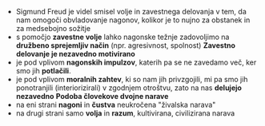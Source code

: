 - Sigmund Freud je videl smisel volje in zavestnega delovanja v tem, da nam omogoči obvladovanje nagonov, kolikor je to nujno za obstanek in za medsebojno sožitje
- s pomočjo **zavestne volje** lahko nagonske težnje zadovoljimo na **družbeno sprejemljiv način** (npr. agresivnost, spolnost)
**Zavestno delovanje je nezavedno motivirano**
- je pod vplivom **nagonskih impulzov**, katerih pa se ne zavedamo več, ker smo jih **potlačili**.
- je pod vplivom **moralnih zahtev**, ki so nam jih privzgojili, mi pa smo jih ponotranjili (interiorizirali) v zgodnjem otroštvu, zato na nas **delujejo nezavedno**
**Podoba človekove dvojne narave**
- na eni strani **nagoni** in **čustva** neukročena "živalska narava"
- na drugi strani samo **volja** in **razum**, kultivirana, civilizirana narava